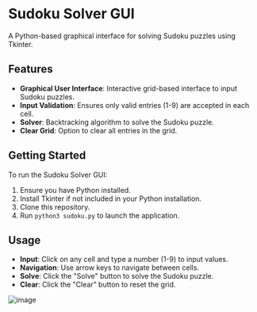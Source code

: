 # Sudoku Solver GUI

A Python-based graphical interface for solving Sudoku puzzles using Tkinter.

## Features

- **Graphical User Interface**: Interactive grid-based interface to input Sudoku puzzles.
- **Input Validation**: Ensures only valid entries (1-9) are accepted in each cell.
- **Solver**: Backtracking algorithm to solve the Sudoku puzzle.
- **Clear Grid**: Option to clear all entries in the grid.

## Getting Started

To run the Sudoku Solver GUI:

1. Ensure you have Python installed.
2. Install Tkinter if not included in your Python installation.
3. Clone this repository.
4. Run `python3 sudoku.py` to launch the application.

## Usage

- **Input**: Click on any cell and type a number (1-9) to input values.
- **Navigation**: Use arrow keys to navigate between cells.
- **Solve**: Click the "Solve" button to solve the Sudoku puzzle.
- **Clear**: Click the "Clear" button to reset the grid.

![image](https://github.com/ravindran-exe/Sudoku-Solver-GUI/assets/139221594/03754ec2-675a-4593-8b0e-2a1d40700bf1)

